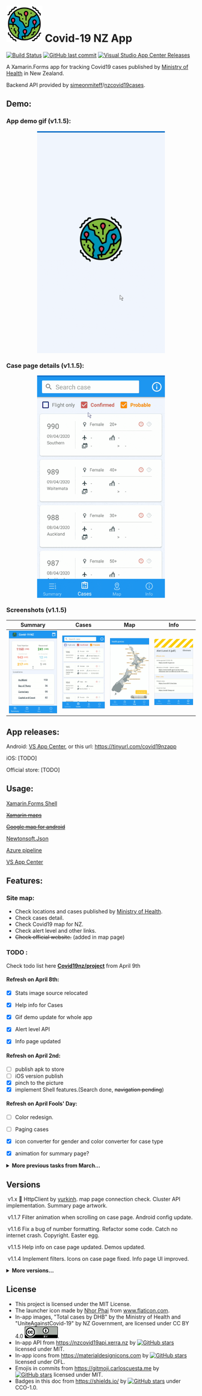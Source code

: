 # <img src="./assets/epidemic_512.png" alt="Icon" width="96" />      Covid-19 NZ App
[![Build Status](https://dev.azure.com/shawyunz/Covid19NZApp/_apis/build/status/Covid19nz%20APK?branchName=master)](https://dev.azure.com/shawyunz/Covid19NZApp/_build/latest?definitionId=2&branchName=master)  [![GitHub last commit](https://img.shields.io/github/last-commit/shawyunz/Covid19nz)](https://github.com/shawyunz/Covid19nz/commits/master)  [![Visual Studio App Center Releases](https://img.shields.io/visual-studio-app-center/releases/version/shawyunz/Covid19-NZ/c94c37e9bd4ccab2f4bb021876c4c604b4eb3ea0)](https://tinyurl.com/covid19nzapp)

A Xamarin.Forms app for tracking Covid19 cases published by [Ministry of Health](https://www.health.govt.nz/our-work/diseases-and-conditions/covid-19-novel-coronavirus/covid-19-current-cases) in New Zealand.

Backend API provided by [simeonmiteff](https://github.com/simeonmiteff)/[nzcovid19cases](https://github.com/simeonmiteff/nzcovid19cases).



## Demo:

### App demo gif (v1.1.5):
<p align="center">
	<img align="center" src=".\assets\demo_app.gif" width="340" />
</p>

### Case page details (v1.1.5):
<p align="center">
	<img align="center" src=".\assets\demo_case.gif" width="340"/>
</p>

### Screenshots (v1.1.5)
|                      Summary                      |                       Cases                       |                        Map                        |                       Info                        |
| :-----------------------------------------------: | :-----------------------------------------------: | :-----------------------------------------------: | :-----------------------------------------------: |
| <img src=".\assets\screenshot1.png" width="240" > | <img src=".\assets\screenshot2.png" width="240" > | <img src=".\assets\screenshot3.png" width="240" > | <img src=".\assets\screenshot4.png" width="240" > |



## App releases:

Android:	[VS App Center](https://tinyurl.com/covid19nzapp), or this url: https://tinyurl.com/covid19nzapp

iOS: 		[TODO]

Official store: [TODO]



## Usage:

[Xamarin.Forms Shell](https://docs.microsoft.com/en-us/xamarin/xamarin-forms/app-fundamentals/shell/)

~~[Xamarin maps](https://docs.microsoft.com/en-us/xamarin/xamarin-forms/user-interface/map/)~~

~~[Google map for android](https://developers.google.com/maps/documentation/android-sdk/intro)~~

[Newtonsoft.Json](https://github.com/JamesNK/Newtonsoft.Json)

[Azure pipeline](https://dev.azure.com/)

[VS App Center](https://appcenter.ms/)



## Features:

### Site map:

* Check locations and cases published by [Ministry of Health](https://www.health.govt.nz/our-work/diseases-and-conditions/covid-19-novel-coronavirus/covid-19-current-cases).
* Check cases detail.
* Check Covid19 map for NZ.
* Check alert level and other links.
* ~~Check official website.~~ (added in map page)

### TODO :

Check todo list here **[Covid19nz/project](https://github.com/shawyunz/Covid19nz/projects/1)** from April 9th

#### Refresh on April 8th:

- [x] Stats image source relocated
- [x] Help info for Cases
- [x] Gif demo update for whole app
- [x] Alert level API
- [x] Info page updated


#### Refresh on April 2nd:

- [ ] publish apk to store
- [ ] iOS version publish
- [x] pinch to the picture
- [x] implement Shell features.(Search done, ~~navigation pending~~)

#### Refresh on April Fools' Day:

- [ ] Color redesign.
- [ ] Paging cases
- [x] icon converter for gender and color converter for case type
- [x] animation for summary page?


<details><summary><b>More previous tasks from March... </b></summary>
<p>

#### Refresh on March 31th:

- [x] New cases page UI
- [x] Header detail UI
- [x] Info page UI
- [ ] cluster information
- [x] icons not ready

#### Refresh on March 27th:

- [x] api updated based on the new formatting from MOH
- [x] Geo location removed from api (no cities from MOH)
- [x] new header information api pending
- [x] build a pipeline for the project releases

#### General (March 25th):

- [x] move api loading to init page and app cache stored
- [x] Splash screen?
- [ ] Security updated
- [x] file rename and code refactor

#### List page

- [x] Header api implementation
- [x] detail info for Header
- [ ] refresh time stated ([issue 10](https://github.com/simeonmiteff/nzcovid19cases/issues/10))
- [x] ~~Filters and sorters for the listing~~

#### Cases page:

- [x] Detail page UI
- [x] cases listing with search
- [x] cases confirmed or probable


####  ~~Map page:~~

- [x] pins on the map
- [x] init page no pin display
- [x] overlay on the map

</p>
</details>



## Versions

​	v1.x	:construction: HttpClient by [yurkinh](https://github.com/yurkinh). map page connection check. Cluster API implementation. Summary page artwork. 

​	v1.1.7	Filter animation when scrolling on case page. Android config update.

​	v1.1.6	Fix a bug of number formatting. Refactor some code. Catch no internet crash. Copyright. Easter egg.

​	v1.1.5	Help info on case page updated. Demos updated.

​	v1.1.4	Implement filters. Icons on case page fixed. Info page UI improved.

<details><summary><b>More versions... </b></summary>
<p>

​	v1.1.3	Stats image source relocated. Info page updated. Alert level API added. Allow zoom on Map page.

​	v1.1.2	Add search bar from Shell.

​	v1.1.1	Add expandable header (check demo above). Update accent color and info page.

​	v1.1.0	:tada: Case page updated. Icons updated.

​	v1.0.9	API updated (back to live). Readme and screenshots updated.

​	v1.0.8	(STATIC version) Files renamed. Updated StatsPage with image from MOH. Cases page added.

​	v1.0.6	(STATIC version) Loading data when launching. Splash screen added. Fixed map view init bug.

​	v1.0.5	(STATIC version) Pipeline set up. This version displays **STATIC** data on March 25th before API updated.

​	v1.0.4	CasePage UI updated (check screenshot2 above). Menu changed to "List", "Map", "MOH" and "Info"

​	v1.0.3	Map pins fixed. RefreshView was back. Website added. UI updated. Readme big change.

​	v1.0.2	Alert page added. Listing UI updated. Detail view fixed.

​	v1.0.1	(Init) Implemented with simeonmiteff API for locations, cases and map.

</p>
</details>



## License

* This project is licensed under the MIT License.
* The launcher icon made by [Nhor Phai](https://www.flaticon.com/authors/nhor-phai) from www.flaticon.com.
* In-app images, "Total cases by DHB"  by the Ministry of Health and "UniteAgainstCovid-19" by NZ Government, are licensed under CC BY 4.0 [<img src=".\assets\icn_cc40.png" />](https://creativecommons.org/licenses/by/4.0/).
* In-app API from https://nzcovid19api.xerra.nz by [![GitHub stars](https://img.shields.io/github/stars/simeonmiteff/nzcovid19cases?label=nzcovid19cases&style=social)](https://github.com/templarian/MaterialDesign/) licensed under MIT.
* In-app icons from https://materialdesignicons.com by [![GitHub stars](https://img.shields.io/github/stars/Templarian/MaterialDesign?label=MaterialDesign&style=social)](https://github.com/templarian/MaterialDesign/) licensed under OFL.
* Emojis in commits from https://gitmoji.carloscuesta.me by [![GitHub stars](https://img.shields.io/github/stars/carloscuesta/gitmoji?label=gitmoji&style=social)](https://github.com/carloscuesta/gitmoji) licensed under MIT.
* Badges in this doc from https://shields.io/ by [![GitHub stars](https://img.shields.io/github/stars/badges/shields?label=shields&style=social)](https://github.com/badges/shields) under CCO-1.0.

